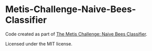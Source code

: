 # Metis-Challenge-Naive-Bees-Classifier
Code created as part of [The Metis Challenge: Naive Bees Classifier](http://www.drivendata.org/competitions/8/page/29/).



Licensed under the MIT license.
